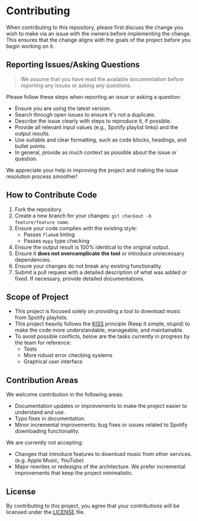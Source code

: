 # Contributing

When contributing to this repository, please first discuss the change you wish to make via an issue with the owners before implementing the change. This ensures that the change aligns with the goals of the project before you begin working on it.

## Reporting Issues/Asking Questions
> We assume that you have read the available documentation before reporting any issues or asking any questions.

Please follow these steps when reporting an issue or asking a question:
- Ensure you are using the latest version.
- Search through open issues to ensure it's not a duplicate.
- Describe the issue clearly with steps to reproduce it, if possible.
- Provide all relevant input values (e.g., Spotify playlist links) and the output results.
- Use suitable and clear formatting, such as code blocks, headings, and bullet points.
- In general, provide as much context as possible about the issue or question.

We appreciate your help in improving the project and making the issue resolution process smoother!

## How to Contribute Code
1. Fork the repository.
2. Create a new branch for your changes: `git checkout -b feature/feature name`.
3. Ensure your code complies with the existing style:
    - Passes `flake8` linting
    - Passes `mypy` type checking
4. Ensure the output result is 100% identical to the original output.
5. Ensure it **does not overcomplicate the tool** or introduce unnecessary dependencies.
6. Ensure your changes do not break any existing functionality.
7. Submit a pull request with a detailed description of what was added or fixed. If necessary, provide detailed documentations.

## Scope of Project
- This project is focused solely on providing a tool to download music from Spotify playlists.
- This project heavily follows the [KISS](https://en.wikipedia.org/wiki/KISS_principle) principle (Keep it simple, stupid) to make the code more understandable, manageable, and maintainable.
- To avoid possible conflicts, below are the tasks currently in progress by the team for reference:
    - Tests
    - More robust error checking systems
    - Graphical user interface

## Contribution Areas
We welcome contribution in the following areas:
- Documentation updates or improvements to make the project easier to understand and use.
- Typo fixes in documentation.
- Minor incremental improvements: bug fixes or issues related to Spotify downloading functionality.

We are currently not accepting:
- Changes that introduce features to download music from other services. (e.g. Apple Music, YouTube)
- Major rewrites or redesigns of the architecture. We prefer incremental improvements that keep the project minimalistic.

## License
By contributing to this project, you agree that your contributions will be licensed under the [LICENSE](LICENSE) file.